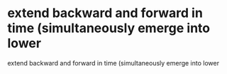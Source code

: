 # extend backward and forward in time (simultaneously emerge into lower

extend backward and forward in time (simultaneously emerge into lower